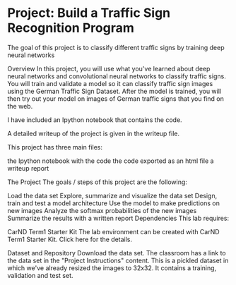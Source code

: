 # Project: Build a Traffic Sign Recognition Program
The goal of this project is to classify different traffic signs by training deep neural networks

Overview
In this project, you will use what you've learned about deep neural networks and convolutional neural networks to classify traffic signs. You will train and validate a model so it can classify traffic sign images using the German Traffic Sign Dataset. After the model is trained, you will then try out your model on images of German traffic signs that you find on the web.

I have included an Ipython notebook that contains the code. 

A detailed writeup of the project is given in the writeup file. 

This project has three main files:

the Ipython notebook with the code
the code exported as an html file
a writeup report 

The Project
The goals / steps of this project are the following:

Load the data set
Explore, summarize and visualize the data set
Design, train and test a model architecture
Use the model to make predictions on new images
Analyze the softmax probabilities of the new images
Summarize the results with a written report
Dependencies
This lab requires:

CarND Term1 Starter Kit
The lab environment can be created with CarND Term1 Starter Kit. Click here for the details.

Dataset and Repository
Download the data set. The classroom has a link to the data set in the "Project Instructions" content. This is a pickled dataset in which we've already resized the images to 32x32. It contains a training, validation and test set.


